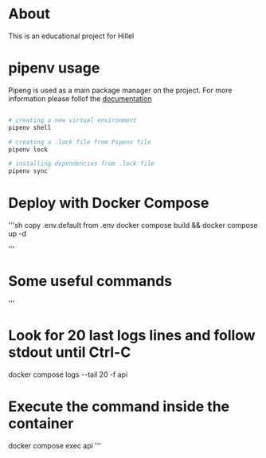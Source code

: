# About

This is an educational project for Hillel

# pipenv usage

Pipeng is used as a main package manager on the project. For more information please follof the [documentation](https://pipenv.pypa.io/en/latest/)

```sh

# creating a new virtual environment
pipenv shell

# creating a .lock file from Pipenv file
pipenv lock

# installing dependencies from .lock file
pipenv sync
```



# Deploy with Docker Compose

'''sh
copy .env.default from .env
docker compose build && docker compose up -d

'''

# Some useful commands

'''
# Look for 20 last logs lines and follow stdout until Ctrl-C
docker compose logs --tail 20 -f api

# Execute the command inside the container
docker compose exec api <command>
'''

